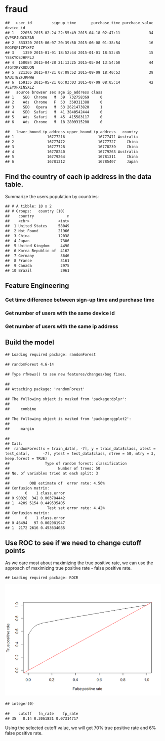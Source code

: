 fraud
================

    ##   user_id         signup_time       purchase_time purchase_value     device_id
    ## 1   22058 2015-02-24 22:55:49 2015-04-18 02:47:11             34 QVPSPJUOCKZAR
    ## 2  333320 2015-06-07 20:39:50 2015-06-08 01:38:54             16 EOGFQPIZPYXFZ
    ## 3    1359 2015-01-01 18:52:44 2015-01-01 18:52:45             15 YSSKYOSJHPPLJ
    ## 4  150084 2015-04-28 21:13:25 2015-05-04 13:54:50             44 ATGTXKYKUDUQN
    ## 5  221365 2015-07-21 07:09:52 2015-09-09 18:40:53             39 NAUITBZFJKHWW
    ## 6  159135 2015-05-21 06:03:03 2015-07-09 08:05:14             42 ALEYXFXINSXLZ
    ##   source browser sex age ip_address class
    ## 1    SEO  Chrome   M  39  732758369     0
    ## 2    Ads  Chrome   F  53  350311388     0
    ## 3    SEO   Opera   M  53 2621473820     1
    ## 4    SEO  Safari   M  41 3840542444     0
    ## 5    Ads  Safari   M  45  415583117     0
    ## 6    Ads  Chrome   M  18 2809315200     0

    ##   lower_bound_ip_address upper_bound_ip_address   country
    ## 1               16777216               16777471 Australia
    ## 2               16777472               16777727     China
    ## 3               16777728               16778239     China
    ## 4               16778240               16779263 Australia
    ## 5               16779264               16781311     China
    ## 6               16781312               16785407     Japan

## Find the country of each ip address in the data table.

Summarize the users population by countries:

    ## # A tibble: 10 x 2
    ## # Groups:   country [10]
    ##    country               n
    ##    <chr>             <int>
    ##  1 United States     58049
    ##  2 Not Found         21966
    ##  3 China             12038
    ##  4 Japan              7306
    ##  5 United Kingdom     4490
    ##  6 Korea Republic of  4162
    ##  7 Germany            3646
    ##  8 France             3161
    ##  9 Canada             2975
    ## 10 Brazil             2961

## Feature Engineering

### Get time difference between sign-up time and purchase time

### Get number of users with the same device id

### Get number of users with the same ip address

## Build the model

    ## Loading required package: randomForest

    ## randomForest 4.6-14

    ## Type rfNews() to see new features/changes/bug fixes.

    ## 
    ## Attaching package: 'randomForest'

    ## The following object is masked from 'package:dplyr':
    ## 
    ##     combine

    ## The following object is masked from 'package:ggplot2':
    ## 
    ##     margin

    ## 
    ## Call:
    ##  randomForest(x = train_data[, -7], y = train_data$class, xtest = test_data[,      -7], ytest = test_data$class, ntree = 50, mtry = 3, keep.forest = TRUE) 
    ##                Type of random forest: classification
    ##                      Number of trees: 50
    ## No. of variables tried at each split: 3
    ## 
    ##         OOB estimate of  error rate: 4.56%
    ## Confusion matrix:
    ##       0    1 class.error
    ## 0 90028  342 0.003784442
    ## 1  4209 5154 0.449535405
    ##                 Test set error rate: 4.42%
    ## Confusion matrix:
    ##       0    1 class.error
    ## 0 46494   97 0.002081947
    ## 1  2172 2616 0.453634085

## Use ROC to see if we need to change cutoff points

As we care most about maximizing the true positive rate, we can use the
approach of maximizing true positive rate - false positive rate.

    ## Loading required package: ROCR

![](fraud_detect_files/figure-gfm/unnamed-chunk-9-1.png)<!-- -->

    ## integer(0)

    ##    cutoff   fn_rate    fp_rate
    ## 35   0.14 0.3061821 0.07314717

Using the selected cutoff value, we will get 70% true positive rate and
6% false positive rate.
